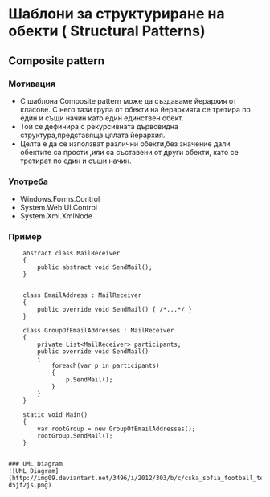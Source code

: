# Шаблони за структуриране на обекти ( Structural Patterns)

## Composite pattern

### Мотивация

* С шаблона Composite pattern може да създаваме йерархия от класове. С него тази група от обекти на йерархията се третира по един и същи начин като един единствен обект. 
* Той се дефинира с рекурсивната дървовидна структура,представяща цялата йерархия.
* Целта е да се използват различни обекти,без значение дали обектите са прости ,или са съставени от други обекти, като се третират по един и съши начин.

### Употреба

* Windows.Forms.Control
* System.Web.UI.Control
* System.Xml.XmlNode

### Пример

```
    abstract class MailReceiver 
    {
        public abstract void SendMail();
    }


    class EmailAddress : MailReceiver
    {
        public override void SendMail() { /*...*/ }
    }

    class GroupOfEmailAddresses : MailReceiver
    {
        private List<MailReceiver> participants;
        public override void SendMail() 
        {
            foreach(var p in participants) 
            {
                p.SendMail();
            }
        }
    }

    static void Main() 
    {
        var rootGroup = new GroupOfEmailAddresses();
        rootGroup.SendMail();
    }


### UML Diagram
![UML Diagram](http://img09.deviantart.net/3496/i/2012/303/b/c/cska_sofia_football_team_wallpaper_by_haxb0x-d5jf2js.png)